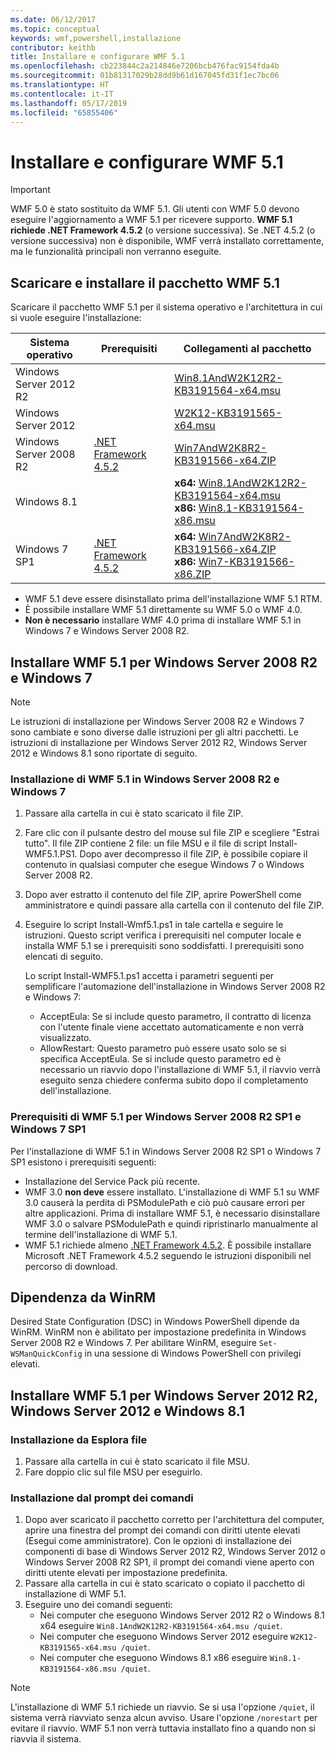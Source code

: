 ```yaml
---
ms.date: 06/12/2017
ms.topic: conceptual
keywords: wmf,powershell,installazione
contributor: keithb
title: Installare e configurare WMF 5.1
ms.openlocfilehash: cb223844c2a214846e7206bcb476fac9154fda4b
ms.sourcegitcommit: 01b81317029b28dd9b61d167045fd31f1ec7bc06
ms.translationtype: HT
ms.contentlocale: it-IT
ms.lasthandoff: 05/17/2019
ms.locfileid: "65855406"
---
```

# <a name="install-and-configure-wmf-51"></a>Installare e configurare WMF 5.1

> [!IMPORTANT]
> WMF 5.0 è stato sostituito da WMF 5.1. Gli utenti con WMF 5.0 devono eseguire l'aggiornamento a WMF 5.1 per ricevere supporto.
> **WMF 5.1 richiede .NET Framework 4.5.2** (o versione successiva). Se .NET 4.5.2 (o versione successiva) non è disponibile, WMF verrà installato correttamente, ma le funzionalità principali non verranno eseguite.

## <a name="download-and-install-the-wmf-51-package"></a>Scaricare e installare il pacchetto WMF 5.1

Scaricare il pacchetto WMF 5.1 per il sistema operativo e l'architettura in cui si vuole eseguire l'installazione:

| Sistema operativo       | Prerequisiti           | Collegamenti al pacchetto                          |
|------------------------|-------------------------|----------------------------------------|
| Windows Server 2012 R2 |                         | [Win8.1AndW2K12R2-KB3191564-x64.msu][] |
| Windows Server 2012    |                         | [W2K12-KB3191565-x64.msu][]            |
| Windows Server 2008 R2 | [.NET Framework 4.5.2][]| [Win7AndW2K8R2-KB3191566-x64.ZIP][]    |
| Windows 8.1            |                         | **x64:** [Win8.1AndW2K12R2-KB3191564-x64.msu][]</br>**x86:** [Win8.1-KB3191564-x86.msu][] |
| Windows 7 SP1          | [.NET Framework 4.5.2][]| **x64:** [Win7AndW2K8R2-KB3191566-x64.ZIP][]</br>**x86:** [Win7-KB3191566-x86.ZIP][] |

[.NET Framework 4.5.2]: https://www.microsoft.com/download/details.aspx?id=42642
[W2K12-KB3191565-x64.msu]: https://go.microsoft.com/fwlink/?linkid=839513
[Win7-KB3191566-x86.ZIP]: https://go.microsoft.com/fwlink/?linkid=839522
[Win7AndW2K8R2-KB3191566-x64.ZIP]: https://go.microsoft.com/fwlink/?linkid=839523
[Win8.1-KB3191564-x86.msu]: https://go.microsoft.com/fwlink/?linkid=839521
[Win8.1AndW2K12R2-KB3191564-x64.msu]: https://go.microsoft.com/fwlink/?linkid=839516

- WMF 5.1 deve essere disinstallato prima dell'installazione WMF 5.1 RTM.
- È possibile installare WMF 5.1 direttamente su WMF 5.0 o WMF 4.0.
- **Non è necessario** installare WMF 4.0 prima di installare WMF 5.1 in Windows 7 e Windows Server 2008 R2.

## <a name="install-wmf-51-for-windows-server-2008-r2-and-windows-7"></a>Installare WMF 5.1 per Windows Server 2008 R2 e Windows 7

> [!NOTE]
> Le istruzioni di installazione per Windows Server 2008 R2 e Windows 7 sono cambiate e sono diverse dalle istruzioni per gli altri pacchetti. Le istruzioni di installazione per Windows Server 2012 R2, Windows Server 2012 e Windows 8.1 sono riportate di seguito.

### <a name="installing-wmf-51-on-windows-server-2008-r2-and-windows-7"></a>Installazione di WMF 5.1 in Windows Server 2008 R2 e Windows 7

1. Passare alla cartella in cui è stato scaricato il file ZIP.

2. Fare clic con il pulsante destro del mouse sul file ZIP e scegliere "Estrai tutto". Il file ZIP contiene 2 file: un file MSU e il file di script Install-WMF5.1.PS1. Dopo aver decompresso il file ZIP, è possibile copiare il contenuto in qualsiasi computer che esegue Windows 7 o Windows Server 2008 R2.

3. Dopo aver estratto il contenuto del file ZIP, aprire PowerShell come amministratore e quindi passare alla cartella con il contenuto del file ZIP.

4. Eseguire lo script Install-Wmf5.1.ps1 in tale cartella e seguire le istruzioni. Questo script verifica i prerequisiti nel computer locale e installa WMF 5.1 se i prerequisiti sono soddisfatti. I prerequisiti sono elencati di seguito.

   Lo script Install-WMF5.1.ps1 accetta i parametri seguenti per semplificare l'automazione dell'installazione in Windows Server 2008 R2 e Windows 7:

   - AcceptEula: Se si include questo parametro, il contratto di licenza con l'utente finale viene accettato automaticamente e non verrà visualizzato.
   - AllowRestart: Questo parametro può essere usato solo se si specifica AcceptEula. Se si include questo parametro ed è necessario un riavvio dopo l'installazione di WMF 5.1, il riavvio verrà eseguito senza chiedere conferma subito dopo il completamento dell'installazione.

### <a name="wmf-51-prerequisites-for-windows-server-2008-r2-sp1-and-windows-7-sp1"></a>Prerequisiti di WMF 5.1 per Windows Server 2008 R2 SP1 e Windows 7 SP1

Per l'installazione di WMF 5.1 in Windows Server 2008 R2 SP1 o Windows 7 SP1 esistono i prerequisiti seguenti:

- Installazione del Service Pack più recente.
- WMF 3.0 **non deve** essere installato. L'installazione di WMF 5.1 su WMF 3.0 causerà la perdita di PSModulePath e ciò può causare errori per altre applicazioni. Prima di installare WMF 5.1, è necessario disinstallare WMF 3.0 o salvare PSModulePath e quindi ripristinarlo manualmente al termine dell'installazione di WMF 5.1.
- WMF 5.1 richiede almeno [.NET Framework 4.5.2](https://www.microsoft.com/download/details.aspx?id=42642).
  È possibile installare Microsoft .NET Framework 4.5.2 seguendo le istruzioni disponibili nel percorso di download.

## <a name="winrm-dependency"></a>Dipendenza da WinRM

Desired State Configuration (DSC) in Windows PowerShell dipende da WinRM. WinRM non è abilitato per impostazione predefinita in Windows Server 2008 R2 e Windows 7. Per abilitare WinRM, eseguire `Set-WSManQuickConfig` in una sessione di Windows PowerShell con privilegi elevati.

## <a name="install-wmf-51-for-windows-server-2012-r2-windows-server-2012-and-windows-81"></a>Installare WMF 5.1 per Windows Server 2012 R2, Windows Server 2012 e Windows 8.1

### <a name="install-from-windows-file-explorer"></a>Installazione da Esplora file

1. Passare alla cartella in cui è stato scaricato il file MSU.
2. Fare doppio clic sul file MSU per eseguirlo.

### <a name="installing-from-the-command-prompt"></a>Installazione dal prompt dei comandi

1. Dopo aver scaricato il pacchetto corretto per l'architettura del computer, aprire una finestra del prompt dei comandi con diritti utente elevati (Esegui come amministratore). Con le opzioni di installazione dei componenti di base di Windows Server 2012 R2, Windows Server 2012 o Windows Server 2008 R2 SP1, il prompt dei comandi viene aperto con diritti utente elevati per impostazione predefinita.
2. Passare alla cartella in cui è stato scaricato o copiato il pacchetto di installazione di WMF 5.1.
3. Eseguire uno dei comandi seguenti:
   - Nei computer che eseguono Windows Server 2012 R2 o Windows 8.1 x64 eseguire `Win8.1AndW2K12R2-KB3191564-x64.msu /quiet`.
   - Nei computer che eseguono Windows Server 2012 eseguire `W2K12-KB3191565-x64.msu /quiet`.
   - Nei computer che eseguono Windows 8.1 x86 eseguire `Win8.1-KB3191564-x86.msu /quiet`.

> [!NOTE]
> L'installazione di WMF 5.1 richiede un riavvio. Se si usa l'opzione `/quiet`, il sistema verrà riavviato senza alcun avviso. Usare l'opzione `/norestart` per evitare il riavvio. WMF 5.1 non verrà tuttavia installato fino a quando non si riavvia il sistema.
